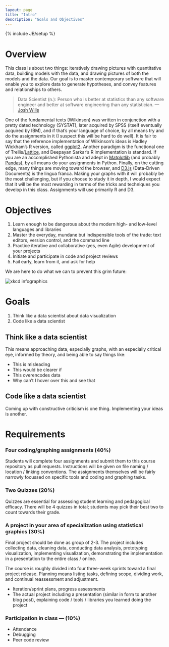 ```yaml
---
layout: page
title: "Intro"
description: "Goals and Objectives"
---
```

{% include JB/setup %}
    
# Overview
This class is about two things: iteratively drawing pictures with quantitative data, building models with the data, and drawing pictures of both the models and the data. Our goal is to master contemporary software that will enable you to explore data to generate hypotheses, and convey features and relationships to others. 

>Data Scientist (n.): Person who is better at statistics than any software engineer and better at software engineering than any statistician.
> —[Josh Wills](https://twitter.com/josh_wills/status/198093512149958656)

One of the fundamental texts (Wilkinson) was written in conjunction with a pretty dated technology (SYSTAT), later acquired by SPSS (itself eventually acquired by IBM), and if that’s your language of choice, by all means try and do the assignments in it (I suspect this will be hard to do well). It is fair to say that the reference implementation of Wilkinson’s ideas is Hadley Wickham’s R version, called [ggplot2](http://ggplot2.org). Another paradigm is the functional one of Trellis/[Lattice](http://lmdvr.r-forge.r-project.org/figures/figures.html), and Deepayan Sarkar’s R implementation is standard. If you are an accomplished Pythonista and adept in [Matplotlib](http://matplotlib.org) (and probably [Pandas](http://pandas.pydata.org)), by all means do your assignments in Python. Finally, on the cutting edge, many things are moving toward the browser, and [D3.js](http://d3js.org) (Data-Driven Documents) is the lingua franca. Making your graphs with it will probably be the most challenging, but if you choose to study it in depth, I would expect that it will be the most rewarding in terms of the tricks and techniques you develop in this class. Assignments will use primarily R and D3.

# Objectives #

1. Learn enough to be dangerous about the modern high- and low-level languages and libraries
1. Master the everyday, mundane but indispensible tools of the trade: text editors, version control, and the command line
1. Practice iterative and collaborative (yes, even Agile) development of your projects
1. Initiate and participate in code and project reviews
1. Fail early, learn from it, and ask for help

We are here to do what we can to prevent this grim future:

![xkcd infographics](http://imgs.xkcd.com/comics/tall_infographics.png)

# Goals #

1. Think like a data scientist about data visualization
1. Code like a data scientist

## Think like a data scientist ##

This means approaching data, especially graphs, with an especially critical eye, informed by theory, and being able to say things like:

- This is misleading
- This would be clearer if
- This overencodes data
- Why can’t I hover over this and see that

## Code like a data scientist ##

Coming up with constructive criticism is one thing. Implementing your ideas is another. 

# Requirements

### Four coding/graphing assignments (40%)

Students will complete four assignments and submit them to this course repository as pull requests. Instructions will be given on file naming / location / linking conventions. The assignments themselves will be fairly narrowly focussed on specific tools and coding and graphing tasks. 

### Two Quizzes (20%)

Quizzes are essential for assessing student learning and pedagogical efficacy. There will be 4 quizzes in total; students may pick their best two to count towards their grade.

### A project in your area of specialization using statistical graphics (30%)

Final project should be done as group of 2-3. The project includes collecting data, cleaning data, conducting data analysis, prototyping visualization, implementing visualization, demonstrating the implementation in a presentation to the entire class / online.

The course is roughly divided into four three-week sprints toward a final project release. Planning means listing tasks, defining scope, dividing work, and continual reassessment and adjustment. 

   - Iteration/sprint plans, progress assessments
   - The actual project including a presentation (similar in form to another blog post), explaining code / tools / libraries you learned doing the project

### Participation in class — (10%)

- Attendance
- Debugging
- Peer code review
